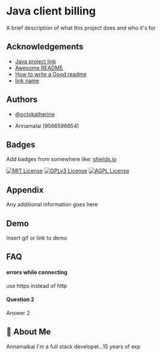 
# Java client billing

A brief description of what this project does and who it's for


## Acknowledgements

 - [Java project link](https://awesomeopensource.com/project/elangosundar/awesome-README-templates)
 - [Awesome README](https://github.com/matiassingers/awesome-readme)
 - [How to write a Good readme](https://bulldogjob.com/news/449-how-to-write-a-good-readme-for-your-github-project)
-   [link name](https://w3schools.com)


## Authors

- [@octokatherine](https://www.github.com/octokatherine)

- Annamalai (9566596654)

## Badges

Add badges from somewhere like: [shields.io](https://shields.io/)

[![MIT License](https://img.shields.io/badge/License-MIT-green.svg)](https://choosealicense.com/licenses/mit/)
[![GPLv3 License](https://img.shields.io/badge/License-GPL%20v3-yellow.svg)](https://opensource.org/licenses/)
[![AGPL License](https://img.shields.io/badge/license-AGPL-blue.svg)](http://www.gnu.org/licenses/agpl-3.0)


## Appendix

Any additional information goes here


## Demo

Insert gif or link to demo

## FAQ

#### errors while connecting

use https instead of http

#### Question 2

Answer 2


## 🚀 About Me
Annamalkai I'm a full stack developer...15 years of exp

